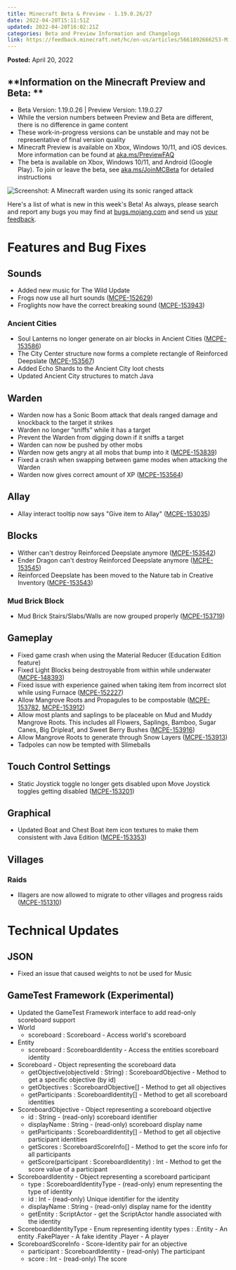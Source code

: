 ```yaml
---
title: Minecraft Beta & Preview - 1.19.0.26/27
date: 2022-04-20T15:11:51Z
updated: 2022-04-20T16:02:21Z
categories: Beta and Preview Information and Changelogs
link: https://feedback.minecraft.net/hc/en-us/articles/5661892666253-Minecraft-Beta-Preview-1-19-0-26-27
---
```


**Posted:** April 20, 2022

## **Information on the Minecraft Preview and Beta: **

- Beta Version: 1.19.0.26 \| Preview Version: 1.19.0.27
- While the version numbers between Preview and Beta are different, there is no difference in game content
- These work-in-progress versions can be unstable and may not be representative of final version quality
- Minecraft Preview is available on Xbox, Windows 10/11, and iOS devices. More information can be found at [aka.ms/PreviewFAQ](http://aka.ms/PreviewFAQ)
- The beta is available on Xbox, Windows 10/11, and Android (Google Play). To join or leave the beta, see [aka.ms/JoinMCBeta](https://aka.ms/JoinMCBeta) for detailed instructions 

![Screenshot: A Minecraft warden using its sonic ranged attack](https://feedback.minecraft.net/hc/article_attachments/5661785455501/beta_19_3_sonic_attack.jpg)

Here's a list of what is new in this week's Beta! As always, please search and report any bugs you may find at [bugs.mojang.com](http://bugs.mojang.com/) and send us [your feedback](https://aka.ms/MinecraftBetaFeedback).  
  

# **Features and Bug Fixes**

## **Sounds**

- Added new music for The Wild Update
- Frogs now use all hurt sounds ([MCPE-152629](https://bugs.mojang.com/browse/MCPE-152629))
- Froglights now have the correct breaking sound ([MCPE-153943](https://bugs.mojang.com/browse/MCPE-153943))

### **Ancient Cities**

- Soul Lanterns no longer generate on air blocks in Ancient Cities ([MCPE-153586](https://bugs.mojang.com/browse/MCPE-153586))
- The City Center structure now forms a complete rectangle of Reinforced Deepslate ([MCPE-153567](https://bugs.mojang.com/browse/MCPE-153567))
- Added Echo Shards to the Ancient City loot chests
- Updated Ancient City structures to match Java

## **Warden**

- Warden now has a Sonic Boom attack that deals ranged damage and knockback to the target it strikes
- Warden no longer “sniffs” while it has a target
- Prevent the Warden from digging down if it sniffs a target
- Warden can now be pushed by other mobs
- Warden now gets angry at all mobs that bump into it ([MCPE-153839](https://bugs.mojang.com/browse/MCPE-153839))
- Fixed a crash when swapping between game modes when attacking the Warden
- Warden now gives correct amount of XP ([MCPE-153564](https://bugs.mojang.com/browse/MCPE-153564))

## **Allay**

- Allay interact tooltip now says "Give item to Allay" ([MCPE-153035](https://bugs.mojang.com/browse/MCPE-153035))

## **Blocks**

- Wither can't destroy Reinforced Deepslate anymore ([MCPE-153542](https://bugs.mojang.com/browse/MCPE-153542))
- Ender Dragon can't destroy Reinforced Deepslate anymore ([MCPE-153545](https://bugs.mojang.com/browse/MCPE-153545))
- Reinforced Deepslate has been moved to the Nature tab in Creative Inventory ([MCPE-153543](https://bugs.mojang.com/browse/MCPE-153543))

### **Mud Brick Block**

- Mud Brick Stairs/Slabs/Walls are now grouped properly ([MCPE-153719](https://bugs.mojang.com/browse/MCPE-153719))

## **Gameplay**

- Fixed game crash when using the Material Reducer (Education Edition feature)
- Fixed Light Blocks being destroyable from within while underwater ([MCPE-148393](https://bugs.mojang.com/browse/MCPE-148393))
- Fixed issue with experience gained when taking item from incorrect slot while using Furnace ([MCPE-152227](https://bugs.mojang.com/browse/MCPE-152227))
- Allow Mangrove Roots and Propagules to be compostable ([MCPE-153782](https://bugs.mojang.com/browse/MCPE-153782), [MCPE-153912](https://bugs.mojang.com/browse/MCPE-153912)) 
- Allow most plants and saplings to be placeable on Mud and Muddy Mangrove Roots. This includes all Flowers, Saplings, Bamboo, Sugar Canes, Big Dripleaf, and Sweet Berry Bushes ([MCPE-153916](https://bugs.mojang.com/browse/MCPE-153916))
- Allow Mangrove Roots to generate through Snow Layers ([MCPE-153913](https://bugs.mojang.com/browse/MCPE-153913))
- Tadpoles can now be tempted with Slimeballs

## **Touch Control Settings**

- Static Joystick toggle no longer gets disabled upon Move Joystick toggles getting disabled ([MCPE-153201](https://bugs.mojang.com/browse/MCPE-153201))

## **Graphical**

- Updated Boat and Chest Boat item icon textures to make them consistent with Java Edition ([MCPE-153353](https://bugs.mojang.com/browse/MCPE-153353))

## **Villages**

### **Raids**

- Illagers are now allowed to migrate to other villages and progress raids ([MCPE-151310](https://bugs.mojang.com/browse/MCPE-151310))

# **Technical Updates**

## **JSON**

- Fixed an issue that caused weights to not be used for Music

## **GameTest Framework (Experimental)**

- Updated the GameTest Framework interface to add read-only scoreboard support
- World
  - scoreboard : Scoreboard - Access world's scoreboard
- Entity
  - scoreboard : ScoreboardIdentity - Access the entities scoreboard identity
- Scoreboard - Object representing the scoreboard data
  - getObjective(objectiveId : String) : ScoreboardObjective - Method to get a specific objective (by id)
  - getObjectives : ScoreboardObjective\[\] - Method to get all objectives
  - getParticipants : ScoreboardIdentity\[\] - Method to get all scoreboard identities
- ScoreboardObjective - Object representing a scoreboard objective
  - id : String - (read-only) scoreboard identifier
  - displayName : String - (read-only) scoreboard display name
  - getParticipants : ScoreboardIdentity\[\] - Method to get all objective participant identities
  - getScores : ScoreboardScoreInfo\[\] - Method to get the score info for all participants
  - getScore(participant : ScoreboardIdentity) : Int - Method to get the score value of a participant
- ScoreboardIdentity - Object representing a scoreboard participant
  - type : ScoreboardIdentityType - (read-only) enum representing the type of identity
  - id : Int - (read-only) Unique identifier for the identity
  - displayName : String - (read-only) display name for the identity
  - getEntity : ScriptActor - get the ScriptActor handle associated with the identity
- ScoreboardIdentityType - Enum representing identity types : .Entity - An entity .FakePlayer - A fake identity .Player - A player
- ScoreboardScoreInfo - Score-Identity pair for an objective
  - participant : ScoreboardIdentity - (read-only) The participant
  - score : Int - (read-only) The score
